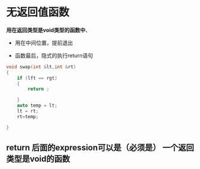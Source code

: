 # 无返回值函数

**用在返回类型是void类型的函数中**、



* 用在中间位置，提前退出

* 函数最后，隐式的执行return语句

```cpp
void swap(int &lt,int &rt)
{
	if (lft == rgt)
	{
		return ;

	}
	auto temp = lt;
	lt = rt;
	rt=temp;

}

```


## return 后面的expression可以是（必须是） 一个返回类型是void的函数
